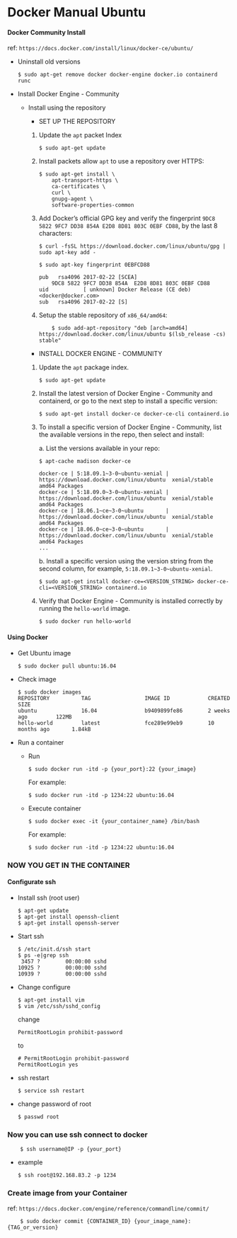 # Docker Manual Ubuntu #

#### Docker Community Install ####

ref: ```https://docs.docker.com/install/linux/docker-ce/ubuntu/```

* Uninstall old versions 

    ```shell
    $ sudo apt-get remove docker docker-engine docker.io containerd runc
    ```

* Install Docker Engine - Community

  * Install using the repository
    * SET UP THE REPOSITORY
    1. Update the ```apt``` packet Index
   
        ```shell
        $ sudo apt-get update
        ```

    2. Install packets allow ```apt``` to use a repository over HTTPS:
        ```shell
        $ sudo apt-get install \
            apt-transport-https \
            ca-certificates \
            curl \
            gnupg-agent \
            software-properties-common
        ```
    3. Add Docker’s official GPG key and verify the fingerprint ``` 9DC8 5822 9FC7 DD38 854A E2D8 8D81 803C 0EBF CD88 ```, by the last 8 characters:

        ```shell
        $ curl -fsSL https://download.docker.com/linux/ubuntu/gpg | sudo apt-key add -
        ```

        ```shell
        $ sudo apt-key fingerprint 0EBFCD88
    
        pub   rsa4096 2017-02-22 [SCEA]
            9DC8 5822 9FC7 DD38 854A  E2D8 8D81 803C 0EBF CD88
        uid           [ unknown] Docker Release (CE deb) <docker@docker.com>
        sub   rsa4096 2017-02-22 [S]
        ```

    4. Setup the stable repository of ``` x86_64/amd64 ```:
        ```shell
            $ sudo add-apt-repository "deb [arch=amd64] https://download.docker.com/linux/ubuntu $(lsb_release -cs) stable"
        ```

    * INSTALL DOCKER ENGINE - COMMUNITY
  
    1. Update the ```apt``` package index.

        ```shell
        $ sudo apt-get update
        ```

    2. Install the latest version of Docker Engine - Community and containerd, or go to the next step to install a specific version: 

        ```shell
        $ sudo apt-get install docker-ce docker-ce-cli containerd.io
        ```
    3. To install a specific version of Docker Engine - Community, list the available versions in the repo, then select and install:

        a. List the versions available in your repo: 
        
        ```shell
        $ apt-cache madison docker-ce

        docker-ce | 5:18.09.1~3-0~ubuntu-xenial | https://download.docker.com/linux/ubuntu  xenial/stable amd64 Packages
        docker-ce | 5:18.09.0~3-0~ubuntu-xenial | https://download.docker.com/linux/ubuntu  xenial/stable amd64 Packages
        docker-ce | 18.06.1~ce~3-0~ubuntu       | https://download.docker.com/linux/ubuntu  xenial/stable amd64 Packages
        docker-ce | 18.06.0~ce~3-0~ubuntu       | https://download.docker.com/linux/ubuntu  xenial/stable amd64 Packages
        ...
        ```
        b. Install a specific version using the version string from the second column, for example, ```5:18.09.1~3-0~ubuntu-xenial```.

        ```shell
        $ sudo apt-get install docker-ce=<VERSION_STRING> docker-ce-cli=<VERSION_STRING> containerd.io
        ```

    4. Verify that Docker Engine - Community is installed correctly by running the ```hello-world``` image.

        ```shell
        $ sudo docker run hello-world
        ```


#### Using Docker ####

* Get Ubuntu image

    ```shell
    $ sudo docker pull ubuntu:16.04
    ```

* Check image

    ```shell
    $ sudo docker images
    REPOSITORY          TAG                 IMAGE ID            CREATED             SIZE
    ubuntu              16.04               b9409899fe86        2 weeks ago         122MB
    hello-world         latest              fce289e99eb9        10 months ago       1.84kB
    ```

* Run a container
    * Run 

        ```shell
        $ sudo docker run -itd -p {your_port}:22 {your_image}
        ```
        
        For example:

        ```shell
        $ sudo docker run -itd -p 1234:22 ubuntu:16.04
        ```

    * Execute container

        ```shell
        $ sudo docker exec -it {your_container_name} /bin/bash
        ```

        For example:

        ```shell
        $ sudo docker run -itd -p 1234:22 ubuntu:16.04
        ```

### NOW YOU GET IN THE CONTAINER ###

#### Configurate ssh ####

  * Install ssh (root user)
    ```shell
    $ apt-get update
    $ apt-get install openssh-client
    $ apt-get install openssh-server
    ```

  * Start ssh

    ```shell
    $ /etc/init.d/ssh start
    $ ps -e|grep ssh
     3457 ?        00:00:00 sshd
    10925 ?        00:00:00 sshd
    10939 ?        00:00:00 sshd
    ```

  * Change configure

    ```shell
    $ apt-get install vim
    $ vim /etc/ssh/sshd_config
    ```

    change

    ```shell
    PermitRootLogin prohibit-password
    ```
    to 

    ```shell
    # PermitRootLogin prohibit-password
    PermitRootLogin yes
    ```
  * ssh restart

    ```shell
    $ service ssh restart
    ```

  * change password of root
  
    ```shell
    $ passwd root
    ```

### Now you can use ssh connect to docker ###

```shell
    $ ssh username@IP -p {your_port}
```

* example

    ```shell
    $ ssh root@192.168.83.2 -p 1234
    ```

### Create image from your Container ###

ref: ```https://docs.docker.com/engine/reference/commandline/commit/```

```shell
    $ sudo docker commit {CONTAINER_ID} {your_image_name}:{TAG_or_version}
```
